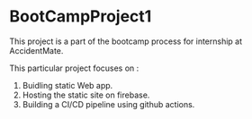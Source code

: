 # BootCampProject1

This project is a part of the bootcamp process for internship at AccidentMate.

This particular project focuses on : 
1) Buidling static Web app.
2) Hosting the static site on firebase.
3) Building a CI/CD pipeline using github actions.
